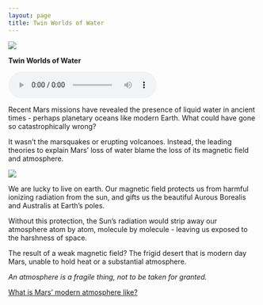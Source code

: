 ```yaml
---
layout: page
title: Twin Worlds of Water
---
```


<img src="/assets/Twin Worlds of Water.gif">

**Twin Worlds of Water**

<audio controls src="/assets/Twin Worlds of Water.m4a"></audio>

Recent Mars missions have revealed the presence of liquid water in ancient times - perhaps planetary
oceans like modern Earth. What could have gone so catastrophically wrong?

It wasn’t the marsquakes or erupting volcanoes. Instead, the leading theories to explain Mars’ loss
of water blame the loss of its magnetic field and atmosphere.

<img src="/assets/Earth Magnetic Field.gif">

We are lucky to live on earth. Our magnetic field protects us from harmful ionizing radiation from
the sun, and gifts us the beautiful Aurous Borealis and Australis at Earth’s poles.

Without this protection, the Sun’s radiation would strip away our atmosphere atom by atom, molecule
by molecule - leaving us exposed to the harshness of space.

The result of a weak magnetic field? The frigid desert that is modern day Mars, unable to hold heat
or a substantial atmosphere.

_An atmosphere is a fragile thing, not to be taken for granted._

<a class="link" href="/modern-atmosphere">What is Mars’ modern atmosphere like?</a>
